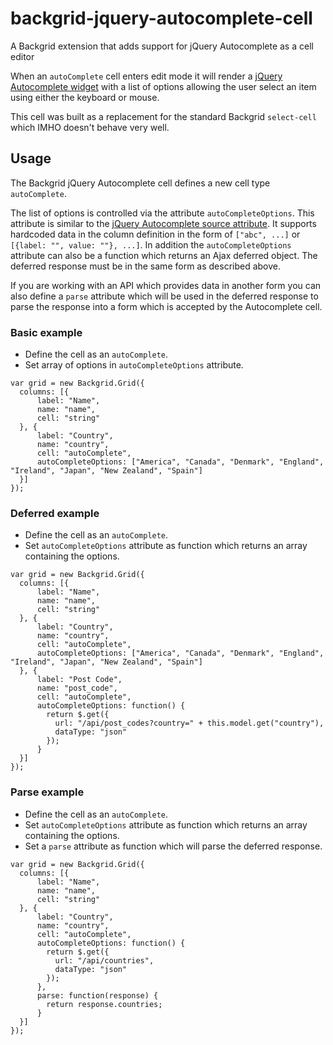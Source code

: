 # backgrid-jquery-autocomplete-cell
A Backgrid extension that adds support for jQuery Autocomplete as a cell editor

When an `autoComplete` cell enters edit mode it will render a [jQuery Autocomplete widget](http://jqueryui.com/autocomplete/) with a list of options allowing the user select an item using either the keyboard or mouse.

This cell was built as a replacement for the standard Backgrid `select-cell` which IMHO doesn't behave very well.

## Usage
The Backgrid jQuery Autocomplete cell defines a new cell type `autoComplete`.

The list of options is controlled via the attribute `autoCompleteOptions`.  This attribute is similar to the [jQuery Autocomplete source attribute](http://api.jqueryui.com/autocomplete/#option-source).  It supports hardcoded data in the column definition in the form of `["abc", ...]` or `[{label: "", value: ""}, ...]`.  In addition the `autoCompleteOptions` attribute can also be a function which returns an Ajax deferred object.  The deferred response must be in the same form as described above.

If you are working with an API which provides data in another form you can also define a `parse` attribute which will be used in the deferred response to parse the response into a form which is accepted by the Autocomplete cell.

### Basic example
- Define the cell as an `autoComplete`.
- Set array of options in `autoCompleteOptions` attribute.
```
var grid = new Backgrid.Grid({
  columns: [{
      label: "Name",
      name: "name",
      cell: "string"
  }, {
      label: "Country",
      name: "country",
      cell: "autoComplete",
      autoCompleteOptions: ["America", "Canada", "Denmark", "England", "Ireland", "Japan", "New Zealand", "Spain"]
  }]
});
```

### Deferred example
- Define the cell as an `autoComplete`.
- Set `autoCompleteOptions` attribute as function which returns an array containing the options.
```
var grid = new Backgrid.Grid({
  columns: [{
      label: "Name",
      name: "name",
      cell: "string"
  }, {
      label: "Country",
      name: "country",
      cell: "autoComplete",
      autoCompleteOptions: ["America", "Canada", "Denmark", "England", "Ireland", "Japan", "New Zealand", "Spain"]
  }, {
      label: "Post Code",
      name: "post_code",
      cell: "autoComplete",
      autoCompleteOptions: function() {
        return $.get({
          url: "/api/post_codes?country=" + this.model.get("country"),
          dataType: "json"
        });
      }
  }]
});
```
### Parse example
- Define the cell as an `autoComplete`.
- Set `autoCompleteOptions` attribute as function which returns an array containing the options.
- Set a `parse` attribute as function which will parse the deferred response.
```
var grid = new Backgrid.Grid({
  columns: [{
      label: "Name",
      name: "name",
      cell: "string"
  }, {
      label: "Country",
      name: "country",
      cell: "autoComplete",
      autoCompleteOptions: function() {
        return $.get({
          url: "/api/countries",
          dataType: "json"
        });
      },
      parse: function(response) {
        return response.countries;
      }
  }]
});
```
